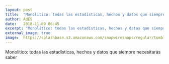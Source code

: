 ```yaml
---
layout: post
title:  "Monolítico: todas las estadísticas, hechos y datos que siempre necesitarás saber"
author: AdES
date:   2018-11-09 06:45
excerpt: "Monolítico: todas las estadísticas, hechos y datos que siempre necesitarás saber"
external_image: true
image:  https://splashbase.s3.amazonaws.com/snapwiresnaps/regular/tumblr_nk8o4x2Zjh1teue7jo1_1280.jpg
---
```

Monolítico: todas las estadísticas, hechos y datos que siempre necesitarás saber
